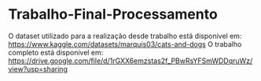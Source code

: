 # Trabalho-Final-Processamento

O dataset utilizado para a realização desde trabalho está disponivel em: https://www.kaggle.com/datasets/marquis03/cats-and-dogs
O trabalho completo está disponivel em: https://drive.google.com/file/d/1rGXX6emzstas2f_PBwRsYFSmWDDqruWz/view?usp=sharing 


